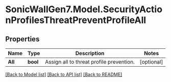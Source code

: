 # SonicWallGen7.Model.SecurityActionProfilesThreatPreventProfileAll

## Properties

Name | Type | Description | Notes
------------ | ------------- | ------------- | -------------
**All** | **bool** | Assign all to threat profile prevention. | [optional] 

[[Back to Model list]](../README.md#documentation-for-models) [[Back to API list]](../README.md#documentation-for-api-endpoints) [[Back to README]](../README.md)

